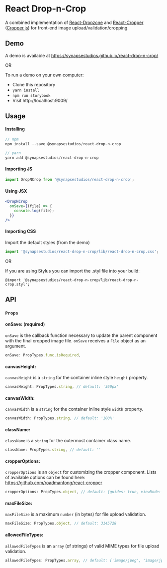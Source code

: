 # React Drop-n-Crop

A combined implementation of [React-Dropzone](https://github.com/okonet/react-dropzone) and [React-Cropper](https://github.com/roadmanfong/react-cropper) ([Cropper.js](https://github.com/fengyuanchen/cropperjs)) for front-end image upload/validation/cropping.

## Demo

A demo is available at https://synapsestudios.github.io/react-drop-n-crop/

OR

To run a demo on your own computer:
* Clone this repository
* `yarn install`
* `npm run storybook`
* Visit http://localhost:9009/

## Usage

#### Installing
```js
// npm
npm install --save @synapsestudios/react-drop-n-crop

// yarn
yarn add @synapsestudios/react-drop-n-crop
```

#### Importing JS
```js
import DropNCrop from '@synapsestudios/react-drop-n-crop';
```

#### Using JSX
```jsx
<DropNCrop
  onSave={(file) => {
    console.log(file);
  }}
/>
```

#### Importing CSS
Import the default styles (from the demo)
```js
import '@synapsestudios/react-drop-n-crop/lib/react-drop-n-crop.css';
```

OR

If you are using Stylus you can import the .styl file into your build:
```styl
@import '@synapsestudios/react-drop-n-crop/lib/react-drop-n-crop.styl';
```

## API

### `Props`

#### onSave: (required)

`onSave` is the callback function necessary to update the parent component with the final cropped image file. `onSave` receives a `File` object as an argument.
```js
onSave: PropTypes.func.isRequired,
```

#### canvasHeight:

`canvasHeight` is a `string` for the container inline style `height` property.
```js
canvasHeight: PropTypes.string, // default: '360px'
```

#### canvasWidth:

`canvasWidth` is a `string` for the container inline style `width` property.

```js
canvasWidth: PropTypes.string, // default: '100%'
```

#### className:

`className` is a `string` for the outermost container class name.

```js
className: PropTypes.string, // default: ''
```

#### cropperOptions:

`cropperOptions` is an `object` for customizing the cropper component. Lists of available options can be found here: https://github.com/roadmanfong/react-cropper
```js
cropperOptions: PropTypes.object, // default: {guides: true, viewMode: 0, autoCropArea: 1}
```

#### maxFileSize:

`maxFileSize` is a maximum `number` (in bytes) for file upload validation.
```js
maxFileSize: PropTypes.object, // default: 3145728
```

#### allowedFileTypes:

`allowedFileTypes` is an `array` (of strings) of valid MIME types for file upload validation.
```js
allowedFileTypes: PropTypes.array, // default: ['image/jpeg', 'image/jpg', 'image/png']
```
